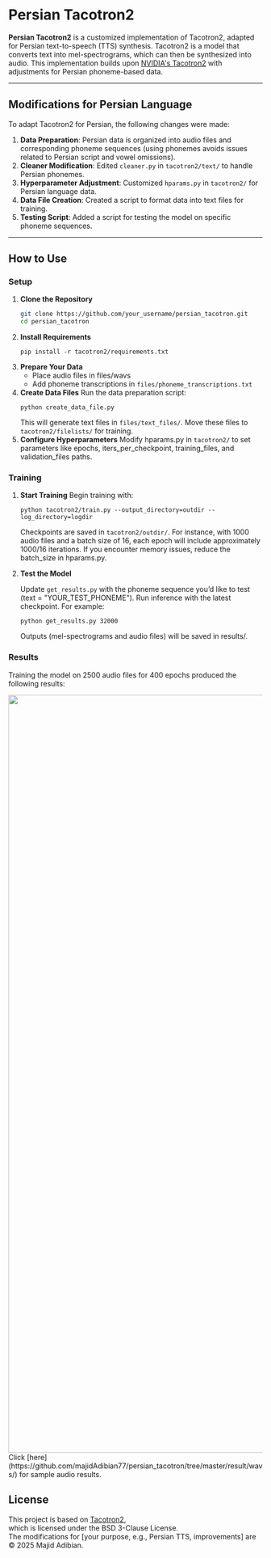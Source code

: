 # Persian Tacotron2

**Persian Tacotron2** is a customized implementation of Tacotron2, adapted for Persian text-to-speech (TTS) synthesis. Tacotron2 is a model that converts text into mel-spectrograms, which can then be synthesized into audio. This implementation builds upon [NVIDIA's Tacotron2](https://github.com/NVIDIA/tacotron2) with adjustments for Persian phoneme-based data.

---

## Modifications for Persian Language

To adapt Tacotron2 for Persian, the following changes were made:
1. **Data Preparation**: Persian data is organized into audio files and corresponding phoneme sequences (using phonemes avoids issues related to Persian script and vowel omissions).
2. **Cleaner Modification**: Edited `cleaner.py` in `tacotron2/text/` to handle Persian phonemes.
3. **Hyperparameter Adjustment**: Customized `hparams.py` in `tacotron2/` for Persian language data.
4. **Data File Creation**: Created a script to format data into text files for training.
5. **Testing Script**: Added a script for testing the model on specific phoneme sequences.

---

## How to Use

### Setup

1. **Clone the Repository**  
   ```bash
   git clone https://github.com/your_username/persian_tacotron.git
   cd persian_tacotron

2. **Install Requirements**
    ```
    pip install -r tacotron2/requirements.txt
    ```
3. **Prepare Your Data**
    * Place audio files in files/wavs
    * Add phoneme transcriptions in `files/phoneme_transcriptions.txt`
4. **Create Data Files**
   Run the data preparation script:
    ```
    python create_data_file.py
    ```
    This will generate text files in `files/text_files/`. Move these files to `tacotron2/filelists/` for training.
5. **Configure Hyperparameters**
   Modify hparams.py in `tacotron2/` to set parameters like epochs, iters_per_checkpoint, training_files, and validation_files paths.

### Training
1. **Start Training**
    Begin training with:
    ```
    python tacotron2/train.py --output_directory=outdir --log_directory=logdir
    ```
    Checkpoints are saved in `tacotron2/outdir/`. For instance, with 1000 audio files and a batch size of 16, each epoch will include approximately 1000/16 iterations. If you encounter memory issues, reduce the batch_size in hparams.py.

2. **Test the Model**

    Update `get_results.py` with the phoneme sequence you’d like to test (text = "YOUR_TEST_PHONEME").
    Run inference with the latest checkpoint. For example:
    ```
    python get_results.py 32000
    ```
    Outputs (mel-spectrograms and audio files) will be saved in results/.

### Results
Training the model on 2500 audio files for 400 epochs produced the following results:

<img src="https://github.com/majidAdibian77/persian_tacotron/blob/master/result/plots/output_test2_56000(1634039244.8246922).jpg" width="1500">
Click [here](https://github.com/majidAdibian77/persian_tacotron/tree/master/result/wavs/) for sample audio results.

## License  
This project is based on [Tacotron2](https://github.com/NVIDIA/tacotron2),  
which is licensed under the BSD 3-Clause License.  
The modifications for [your purpose, e.g., Persian TTS, improvements] are © 2025 Majid Adibian.  

